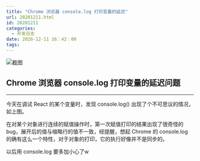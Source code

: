 ```yaml
---
title: "Chrome 浏览器 console.log 打印变量的延迟"
url: 20201211.html
id: 20201211
categories:
  - 开发日志
date: 2020-12-11 16：42：00
tags:
---
```


![截图](/img/post/2020-12-11.png)

## Chrome 浏览器 console.log 打印变量的延迟问题

---

今天在调试 React 的某个变量时，发现 console.log() 出现了个不可思议的情况，如上图。

在对某个对象进行连续的赋值操作时，第一次赋值打印的结果出现了很奇怪的 bug，展开后的值与缩略行的值不一致，经提醒，想起 Chrome 的 console.log 的确有这么一个特性，对于对象的打印，它的执行好像并不是同步的。

以后用 console.log 要多加小心了w
